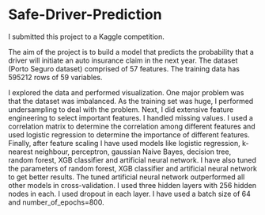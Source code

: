 # Safe-Driver-Prediction

I submitted this project to a Kaggle competition.

The aim of the project is to build a model that predicts the probability that a driver will initiate an auto insurance claim in the next year. The dataset (Porto Seguro dataset) comprised of 57 features. The training data has 595212 rows of 59 variables.

I explored the data and performed visualization. One major problem was that the dataset was imbalanced. As the training set was huge, I performed undersampling to deal with the problem. Next, I did extensive feature engineering to select important features. I handled missing values. I used a correlation matrix to determine the correlation among different features and used logistic regression to determine the importance of different features. Finally, after feature scaling I have used models like logistic regression, k-nearest neighbour, perceptron, gaussian Naive Bayes, decision tree, random forest, XGB classifier and artificial neural network. I have also tuned the parameters of random forest, XGB classifier and artificial neural network to get better results. The tuned artificial neural network outperformed all other models in cross-validation. I used three hidden layers with 256 hidden nodes in each. I used dropout in each layer. I have used a batch size of 64 and number_of_epochs=800. 
